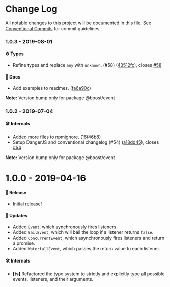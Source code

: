 # Change Log

All notable changes to this project will be documented in this file.
See [Conventional Commits](https://conventionalcommits.org) for commit guidelines.

### 1.0.3 - 2019-08-01

#### ⚙️ Types

- Refine types and replace `any` with `unknown`. (#58) ([43512fc](https://github.com/milesj/boost/tree/master/packages/event/commit/43512fc)), closes [#58](https://github.com/milesj/boost/tree/master/packages/event/issues/58)

#### 📘 Docs

- Add examples to readmes. ([fa6a90c](https://github.com/milesj/boost/tree/master/packages/event/commit/fa6a90c))

**Note:** Version bump only for package @boost/event





### 1.0.2 - 2019-07-04

#### 🛠 Internals

- Added more files to npmignore. ([16f46b8](https://github.com/milesj/boost/tree/master/packages/event/commit/16f46b8))
- Setup DangerJS and conventional changelog (#54) ([a18dd45](https://github.com/milesj/boost/tree/master/packages/event/commit/a18dd45)), closes [#54](https://github.com/milesj/boost/tree/master/packages/event/issues/54)

**Note:** Version bump only for package @boost/event





# 1.0.0 - 2019-04-16

#### 🎉 Release

- Initial release!

#### 🚀 Updates

- Added `Event`, which synchronously fires listeners.
- Added `BailEvent`, which will bail the loop if a listener returns `false`.
- Added `ConcurrentEvent`, which asynchronously fires listeners and return a promise.
- Added `WaterfallEvent`, which passes the return value to each listener.

#### 🛠 Internals

- **[ts]** Refactored the type system to strictly and explicitly type all possible events,
  listeners, and their arguments.
